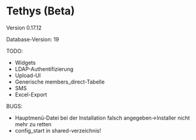 Tethys (Beta)
=============

Version 0.17.12

Database-Version: 19

TODO:
* Widgets
* LDAP-Authentifizierung
* Upload-UI
* Generische members_direct-Tabelle
* SMS
* Excel-Export

BUGS:
* Hauptmenü-Datei bei der Installation falsch angegeben->Installer nicht mehr zu retten
* config_start in shared-verzeichnis!
